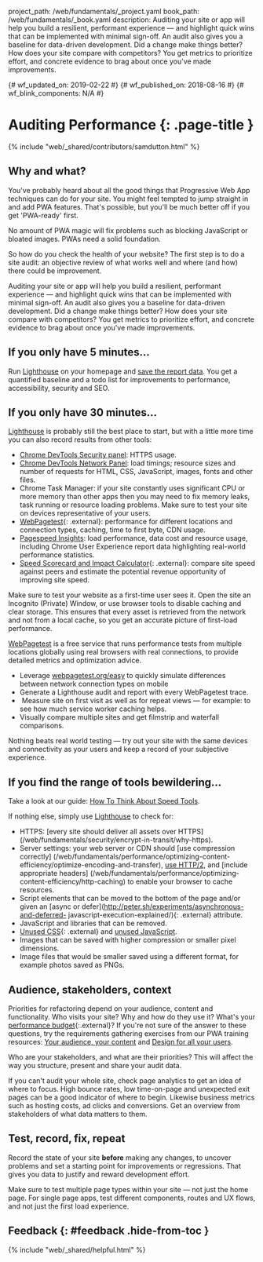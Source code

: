 project_path: /web/fundamentals/_project.yaml
book_path: /web/fundamentals/_book.yaml
description: Auditing your site or app will help you build a resilient, performant experience — and highlight quick wins that can be implemented with minimal sign-off. An audit also gives you a baseline for data-driven development. Did a change make things better? How does your site compare with competitors?  You get metrics to prioritize effort, and concrete evidence to brag about once you've made improvements.

{# wf_updated_on: 2019-02-22 #}
{# wf_published_on: 2018-08-16 #}
{# wf_blink_components: N/A #}

# Auditing Performance {: .page-title }

{% include "web/_shared/contributors/samdutton.html" %}

## Why and what?

You've probably heard about all the good things that Progressive Web App techniques can do for your
site. You might feel tempted to jump straight in and add PWA features. That's possible, but you'll
be much better off if you get 'PWA-ready' first.

No amount of PWA magic will fix problems such as blocking JavaScript or bloated images. PWAs need a
solid foundation.

So how do you check the health of your website? The first step is to do a site audit: an objective
review of what works well and where (and how) there could be improvement.

Auditing your site or app will help you build a resilient, performant experience — and highlight
quick wins that can be implemented with minimal sign-off. An audit also gives you a baseline for
data-driven development. Did a change make things better? How does your site compare with
competitors? You get metrics to prioritize effort, and concrete evidence to brag about once you've
made improvements.

## If you only have 5 minutes...

Run [Lighthouse](/web/tools/lighthouse/) on your homepage and [save the
report data](/web/tools/lighthouse#gists). You get a quantified
baseline and a todo list for improvements to performance, accessibility, security and SEO.

## If you only have 30 minutes...

[Lighthouse](/web/tools/lighthouse/) is probably still the best place to start, but with a little
more time you can also record results from other tools:

* [Chrome DevTools Security panel](/web/tools/chrome-devtools/security): HTTPS usage.
* [Chrome DevTools Network
  Panel](/web/tools/chrome-devtools/network-performance/): load timings;
  resource sizes and number of requests for HTML, CSS, JavaScript, images, fonts and other files.
* Chrome Task Manager: if your site constantly uses significant CPU or more memory than other apps
  then you may need to fix memory leaks, task running or resource loading problems. 
  Make sure to test your site on devices representative of your users.
* [WebPagetest](https://www.webpagetest.org/easy){: .external}: performance for different locations
  and connection types, caching, time to first byte, CDN usage.
* [Pagespeed
  Insights](/speed/pagespeed/insights/): load performance, data cost and
  resource usage, including Chrome User Experience report data highlighting real-world performance
  statistics.
* [Speed Scorecard and Impact
  Calculator](https://www.thinkwithgoogle.com/feature/mobile/){: .external}: compare site speed
  against peers and estimate the potential revenue opportunity of improving site speed.

Make sure to test your website as a
first-time user sees it. Open the site an Incognito (Private) Window, or use browser tools to
disable caching and clear storage. This ensures that every asset is retrieved from the 
network and not from a local cache, so you get an accurate picture of first-load performance.

<div class="note"><a href="(https://www.webpagetest.org">WebPagetest</a> is a free service that 
runs performance tests from multiple locations globally using real browsers with real connections, 
to provide detailed metrics and optimization advice.
  <ul>
    <li>Leverage <a href="(https://www.webpagetest.org/easy">webpagetest.org/easy</a> to quickly 
simulate differences between network connection types on mobile</li>
    <li>Generate a Lighthouse audit and report with every WebPagetest trace.</li>
    <li> Measure site on first visit as well as for repeat views — for example: to see how much 
service worker caching helps.</li>
    <li>Visually compare multiple sites and get filmstrip and waterfall comparisons.</li>
  </ul>
</div>

Nothing beats real world testing — try out your site with the same devices and connectivity as your
users and keep a record of your subjective experience.

## If you find the range of tools bewildering...

Take a look at our guide: [How To Think About Speed Tools](/web/fundamentals/performance/speed-tools/).

If nothing else, simply use [Lighthouse](/web/tools/lighthouse/) to check for:

* HTTPS: [every site should deliver all assets over HTTPS]
  (/web/fundamentals/security/encrypt-in-transit/why-https). 
* Server settings: your web server or CDN should [use compression correctly]
  (/web/fundamentals/performance/optimizing-content-efficiency/optimize-encoding-and-transfer), 
  [use HTTP/2](/web/fundamentals/performance/http2/), and [include appropriate headers]
  (/web/fundamentals/performance/optimizing-content-efficiency/http-caching) to enable your 
  browser to cache resources.
* Script elements that can be moved to the bottom of the page and/or given 
  an [async or defer](http://peter.sh/experiments/asynchronous-and-deferred-
  javascript-execution-explained/){: .external} attribute.
* JavaScript and libraries that can be removed.
* [Unused CSS](https://umaar.com/dev-tips/121-css-coverage/){: .external} 
  and [unused JavaScript](/web/updates/2017/04/devtools-release-notes).
* Images that can be saved with higher compression or smaller pixel dimensions.
* Image files that would be smaller saved using a different format, for example 
  photos saved as PNGs.

## Audience, stakeholders, context

Priorities for refactoring depend on your audience, content and functionality. 
Who visits your site? Why and how do they use it? What's your
[performance budget](https://www.performancebudget.io/){:.external}? If you're not sure of the 
answer to these questions, try the requirements gathering exercises from our PWA training 
resources: [Your audience, your content](/web/ilt/pwa/your-audience-your-content) 
and [Design for all your users](/web/ilt/pwa/design-for-all-your-users).

Who are your stakeholders, and what are their priorities? This will affect the way you structure,
present and share your audit data.

If you can't audit your whole site, check page analytics to get an idea of where to focus. High
bounce rates, low time-on-page and unexpected exit pages can be a good indicator of where to begin.
Likewise business metrics such as hosting costs, ad clicks and conversions. Get an overview from
stakeholders of what data matters to them.

## Test, record, fix, repeat

Record the state of your site <strong>before</strong> making any changes, to uncover problems and
set a starting point for improvements or regressions. That gives you data to justify and reward
development effort.

Make sure to test multiple page types within your site — not just the home page. For single page
apps, test different components, routes and UX flows, and not just the first load experience.

## Feedback {: #feedback .hide-from-toc }

{% include "web/_shared/helpful.html" %}
